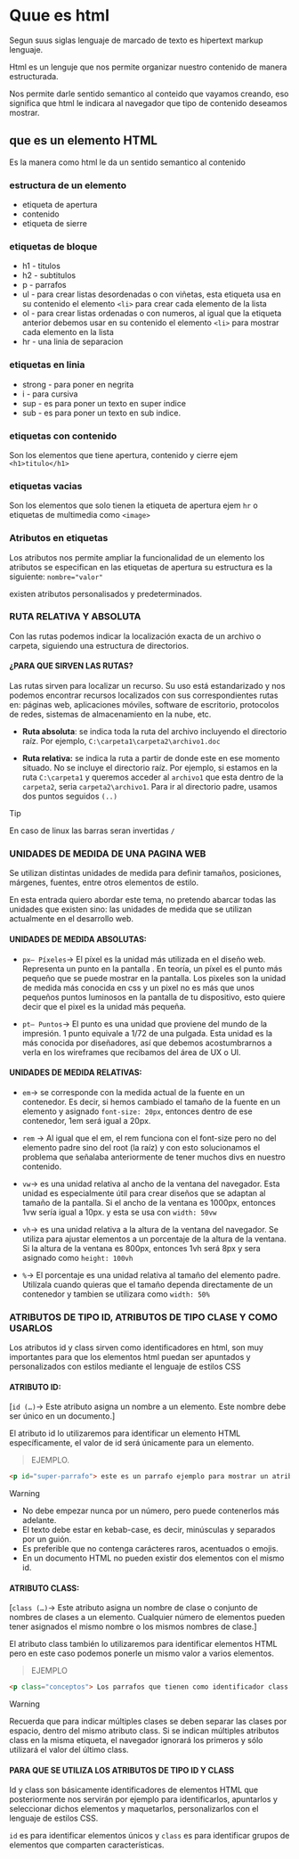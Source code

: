 # Quue es html
Segun suus siglas lenguaje de marcado de texto es hipertext markup lenguaje.

Html es un lenguje que nos permite organizar nuestro contenido de manera estructurada.

Nos permite darle sentido semantico al conteido que vayamos creando, eso significa que html le indicara al navegador que tipo de contenido deseamos mostrar.

## que es un elemento HTML
Es la manera como html le da un sentido semantico al contenido

### estructura de un elemento
- etiqueta de apertura
- contenido
- etiqueta de sierre
### etiquetas de bloque 
- h1 - titulos
- h2 - subtitulos
- p - parrafos
- ul - para crear listas desordenadas o con viñetas, esta etiqueta usa en su contenido el elemento `<li>` para crear cada elemento de la lista
- ol - para crear listas ordenadas o con numeros, al igual que la etiqueta anterior debemos usar en su contenido el elemento `<li>` para mostrar cada elemento en la lista
- hr - una linia de separacion
### etiquetas en linia
- strong - para poner en negrita
- i - para cursiva
- sup - es para poner un texto en super indice
- sub - es para poner un texto en sub indice.

### etiquetas con contenido
Son los elementos que tiene apertura, contenido y cierre ejem `<h1>titulo</h1>`
### etiquetas vacias
Son los elementos que solo tienen la etiqueta de apertura ejem `hr` o etiquetas de multimedia como `<image>`
### Atributos en etiquetas
Los atributos nos permite ampliar la funcionalidad de un elemento los atributos se especifican en las etiquetas de apertura su estructura es la siguiente: `nombre="valor"`

existen atributos personalisados y predeterminados.

### RUTA RELATIVA Y ABSOLUTA
Con las rutas podemos indicar la localización exacta de un archivo o carpeta, siguiendo una estructura de directorios.

#### ¿PARA QUE SIRVEN LAS RUTAS?
Las rutas sirven para localizar un recurso. Su uso está estandarizado y nos podemos encontrar recursos localizados con sus correspondientes rutas en: páginas web, aplicaciones móviles, software de escritorio, protocolos de redes, sistemas de almacenamiento en la nube, etc.

- **Ruta absoluta**: se indica toda la ruta del archivo incluyendo el directorio raíz. Por ejemplo, `C:\carpeta1\carpeta2\archivo1.doc`

- **Ruta relativa:** se indica la ruta a partir de donde este en ese momento situado. No se incluye el directorio raíz. Por ejemplo, si estamos en la ruta `C:\carpeta1` y queremos acceder al `archivo1` que esta dentro de la `carpeta2`, seria `carpeta2\archivo1`. Para ir al directorio padre, usamos dos puntos seguidos `(..)`
>[!TIP]
>En caso de linux las barras seran invertidas `/`

### UNIDADES DE MEDIDA DE UNA PAGINA WEB
Se utilizan distintas unidades de medida para definir tamaños, posiciones, márgenes, fuentes, entre otros elementos de estilo.

En esta entrada quiero abordar este tema, no pretendo abarcar todas las unidades que existen sino: las unidades de medida que se utilizan actualmente en el desarrollo web.
#### UNIDADES DE MEDIDA ABSOLUTAS:
- `px– Píxeles`-> El píxel es la unidad más utilizada en el diseño web. Representa un punto en la pantalla . En teoría, un píxel es el punto más pequeño que se puede mostrar en la pantalla. Los pixeles son la unidad de medida más conocida en css y un pixel no es más que unos pequeños puntos luminosos en la pantalla de tu dispositivo, esto quiere decir que el pixel es la unidad más pequeña.

-  `pt– Puntos`-> El punto es una unidad que proviene del mundo de la impresión. 1 punto equivale a 1/72 de una pulgada. Esta unidad es la más conocida por diseñadores, así que debemos acostumbrarnos a verla en los wireframes que recibamos del área de UX o UI.
#### UNIDADES DE MEDIDA RELATIVAS:
- `em`-> se corresponde con la medida actual de la fuente en un contenedor. Es decir, si hemos cambiado el tamaño de la fuente en un elemento y asignado `font-size: 20px`, entonces dentro de ese contenedor, 1em será igual a 20px.

- `rem` -> Al igual que el em, el rem funciona con el font-size pero no del elemento padre sino del root (la raíz) y con esto solucionamos el problema que señalaba anteriormente de tener muchos divs en nuestro contenido.

- `vw`-> es una unidad relativa al ancho de la ventana del navegador. Esta unidad es especialmente útil para crear diseños que se adaptan al tamaño de la pantalla. Si el ancho de la ventana es 1000px, entonces 1vw sería igual a 10px. y esta se usa con `width: 50vw`

- `vh`-> es una unidad relativa a la altura de la ventana del navegador. Se utiliza para ajustar elementos a un porcentaje de la altura de la ventana. Si la altura de la ventana es 800px, entonces 1vh será 8px y sera asignado como `height: 100vh`

- `%`-> El porcentaje es una unidad relativa al tamaño del elemento padre. Utilízala cuando quieras que el tamaño dependa directamente de un contenedor y tambien se utilizara como `width: 50%`

### ATRIBUTOS DE TIPO ID, ATRIBUTOS DE TIPO CLASE Y COMO USARLOS
Los atributos id y class sirven como identificadores en html, son muy importantes para que los elementos html puedan ser apuntados y personalizados con estilos mediante el lenguaje de estilos CSS
#### ATRIBUTO ID:
[`id (…)`-> Este atributo asigna un nombre a un elemento. Este nombre debe ser único en un documento.]

El atributo id lo utilizaremos para identificar un elemento HTML específicamente, el valor de id será únicamente para un elemento.
>EJEMPLO.
```html
<p id="super-parrafo"> este es un parrafo ejemplo para mostrar un atributo de identificacion unico </p>
```
>[!WARNING]
>- No debe empezar nunca por un número, pero puede contenerlos más adelante.
>- El texto debe estar en kebab-case, es decir, minúsculas y separados por un guión.
>- Es preferible que no contenga carácteres raros, acentuados o emojis.
>- En un documento HTML no pueden existir dos elementos con el mismo id.
#### ATRIBUTO CLASS:
[`class (…)`-> Este atributo asigna un nombre de clase o conjunto de nombres de clases a un elemento. Cualquier número de elementos pueden tener asignados el mismo nombre o los mismos nombres de clase.]

El atributo class también lo utilizaremos para identificar elementos HTML pero en este caso podemos ponerle un mismo valor a varios elementos.
> EJEMPLO
```html
<p class="conceptos"> Los parrafos que tienen como identificador class seran destacados en color especial <p/>
```
>[!WARNING]
>Recuerda que para indicar múltiples clases se deben separar las clases por espacio, dentro del mismo atributo class. Si se indican múltiples atributos class en la misma etiqueta, el navegador ignorará los primeros y sólo utilizará el valor del último class.
#### PARA QUE SE UTILIZA LOS ATRIBUTOS DE TIPO ID Y CLASS
Id y class son básicamente identificadores de elementos HTML que posteriormente nos servirán por ejemplo para identificarlos, apuntarlos y seleccionar dichos elementos y maquetarlos, personalizarlos con el lenguaje de estilos CSS.

`id` es para identificar elementos únicos y `class` es para identificar grupos de elementos que comparten características.